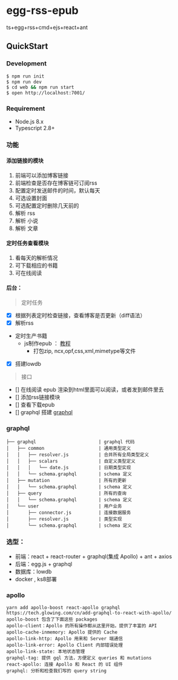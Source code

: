 # egg-rss-epub
ts+egg+rss+cmd+ejs+react+ant

## QuickStart

### Development

```bash
$ npm run init
$ npm run dev
$ cd web && npm run start
$ open http://localhost:7001/
```
### Requirement

- Node.js 8.x
- Typescript 2.8+

### 功能
#### 添加链接的模块
1. 前端可以添加博客链接
2. 前端检查是否存在博客链可订阅rss
3. 配置定时发送邮件的时间，默认每天
4. 可选设置封面
5. 可选配置定时删除几天前的
6. 解析 rss
7. 解析 小说
8. 解析 文章
#### 定时任务查看模块
1. 看每天的解析情况
2. 可下载相应的书籍
3. 可在线阅读
#### 后台：
> 定时任务
- [x] 根据列表定时检查链接，查看博客是否更新（diff语法）
- [x] 解析rss
-  定时生产书籍
   - js制作epub ： [教程](https://www.ibm.com/developerworks/cn/xml/tutorials/x-epubtut/index.html)
        - 打包zip, ncx,opf,css,xml,mimetype等文件
- [x] 搭建lowdb
> 接口
- [] 在线阅读 epub 渲染到html里面可以阅读，或者发到邮件里去
- [] 添加rss链接模块
- [] 查看下载epub
- [] graphql 搭建 [graphql](https://zhuanlan.zhihu.com/p/56516614)

### graphql 
```
├── graphql                       | graphql 代码
│   ├── common                    | 通用类型定义
│   │   ├── resolver.js           | 合并所有全局类型定义
│   │   ├── scalars               | 自定义类型定义
│   │   │   └── date.js           | 日期类型实现
│   │   └── schema.graphql        | schema 定义
│   ├── mutation                  | 所有的更新
│   │   └── schema.graphql        | schema 定义
│   ├── query                     | 所有的查询
│   │   └── schema.graphql        | schema 定义
│   └── user                      | 用户业务
│       ├── connector.js          | 连接数据服务
│       ├── resolver.js           | 类型实现
│       └── schema.graphql        | schema 定义
```


### 选型：
- 前端：react + react-router + graphql(集成 Apollo) + ant + axios
- 后端：egg.js + graphql
- 数据库：lowdb
- docker , ks8部署


### apollo
    yarn add apollo-boost react-apollo graphql
    https://tech.glowing.com/cn/add-graphql-to-react-with-apollo/
    apollo-boost 包含了下面这些 packages
    apollo-client：Apollo 的所有操作都从这里开始，提供了丰富的 API
    apollo-cache-inmemory: Apollo 提供的 Cache
    apollo-link-http: Apollo 用来和 Server 端通信
    apollo-link-error: Apollo Client 内部错误处理
    apollo-link-state: 本地状态管理
    graphql-tag: 提供 gql 方法，方便定义 queries 和 mutations
    react-apollo: 连接 Apollo 和 React 的 UI 组件
    graphql: 分析和检查我们写的 query string

